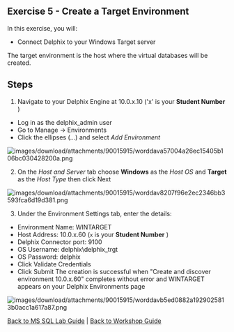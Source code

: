## <a id="exercise5"></a>Exercise 5 - Create a Target Environment

In this exercise, you will:

  * Connect Delphix to your Windows Target server

The target environment is the host where the virtual databases will be created.

## Steps
1. Navigate to your Delphix Engine at 10.0.x.10 ('x' is your **Student Number** )
  * Log in as the delphix_admin user
  * Go to Manage -> Environments
  * Click the ellipses (…) and select _Add Environment_
  
![images/download/attachments/90015915/worddava57004a26ec15405b106bc030428200a.png](images/download/attachments/90015915/worddava57004a26ec15405b106bc030428200a.png)

2. On the _Host and Server_ tab choose **Windows** as the _Host OS_ and **Target** as the _Host Type_ then click Next

  ![images/download/attachments/90015915/worddav8207f96e2ec2346bb3593fca6d19d381.png](images/download/attachments/90015915/worddav8207f96e2ec2346bb3593fca6d19d381.png)
  
3. Under the Environment Settings tab, enter the details:
  * Environment Name: WINTARGET
  * Host Address: 10.0.x.60 (`x` is your **Student Number** )
  * Delphix Connector port: 9100
  * OS Username: delphix\delphix_trgt
  * OS Password: delphix
  * Click Validate Credentials
  * Click Submit
The creation is successful when "Create and discover environment 10.0.x.60"
completes without error and WINTARGET appears on your Delphix Environments
page

  ![images/download/attachments/90015915/worddavb5ed0882a1929025813b0acc1a617a87.png](images/download/attachments/90015915/worddavb5ed0882a1929025813b0acc1a617a87.png)

  [Back to MS SQL Lab Guide](/README.md) | [Back to Workshop Guide](../README.md)